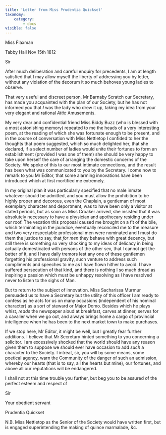 ```yaml
---
title: 'Letter from Miss Prudentia Quickset'
taxonomy:
    category:
        - docs
visible: false
---
```


<div class="author">Miss Flaxman</div>

Tabby Hall Nov 15th 1812  

Sir

After much deliberation and careful enquiry for precedents, I am at length satisfied that I may allow myself the liberty of addressing you by letter, without any violation of the decorum it so much behoves young ladies to observe.  

That very useful and discreet person, Mr Barnaby Scratch our Secretary, has made you acquainted with the plan of our Society, but he has not informed you that *I* was the lady who drew it up, taking my idea from your very elegant and rational *Attic* Amusements.  

My very dear and confidential friend Miss Biddy Buzz (who is blessed with a most astonishing memory) repeated to me the heads of a very interesting poem, at the reading of which she was fortunate enough to be present, and in the course of conversation with Miss Nettletop I confided to her the thoughts that poem suggested, which so much delighted her, that she declared, if a select number of ladies would unite their fortunes to form an establishment (provided I was one of them) she should be very happy to take upon herself the care of arranging the domestic concerns of the Society. We spoke of this to our most intimate connections, and the result has been what was communicated to you by the Secretary. I come now to remark to you Mr Editor, that some alarming innovations have been introduced which at first mortified me extremely.  

In my original plan it was particularly specified that no male inmate whatever should be admitted, and you must allow the prohibition to be highly proper and decorous, even the Chaplain, a gentleman of most exemplary character and deportment, was to have been only a visitor at stated periods, but as soon as Miss Croaker arrived, she insisted that it was absolutely necessary to have a physician and apothecary residing under our roof. The vexation this proposal caused me brought on a fit of the bile, which terminating in the jaundice, eventually reconciled me to the measure and two very respectable professional men were nominated and I must do them the justice to say, that *for men* they behave with great decency, but still there is something so very shocking to my ideas of delicacy in being actually domesticated with persons of the other sex, that I cannot get the better of it, and I have daily tremors lest any one of these gentlemen forgetting his professional gravity, such venture to address such compliments and speeches to me as I have flown hither to avoid. I have suffered persecution of that kind, and there is nothing I so much dread as inspiring a passion which must be unhappy resolving as I have resolved never to listen to the sighs of Man. 

But to return to the subject of innovation. Miss Sacharissa Murmur persuaded us to have a Secretary but the utility of this officer I am ready to confess as he acts for us on many occasions (independent of his nominal character) as a sort of steward or Major Domo. Besides which he plays whist, *reads* the newspaper aloud at breakfast, carves at dinner, serves for a cavalier when we go out, and always brings home a cargo of provincial intelligence when he has been to the next market town to make purchases.

If we stop here, Mr Editor, it might be well, but I greatly fear further additions. I believe that Mr Secretary hinted something to you concerning a solicitor. I am excessively shocked that the world should have any reason given them to suppose we should ever have occasion to add *such* a character to the Society. I intreat, sir, you will by some means, some poetical agency, warn the Community of the danger of such an admission, whereby our hearts (that is to say, all the hearts but mine), our fortunes, and above all our reputations will be endangered.  

I shall not at this time trouble you further, but beg you to be assured of the perfect esteem and respect of 

Sir  

Your obedient servant  

Prudentia Quickset

N.B. Miss Nettletop as the Senior of the Society would have written first, but is engaged superintending the making of quince marmalade, &c.